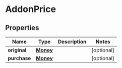 # AddonPrice

## Properties
Name | Type | Description | Notes
------------ | ------------- | ------------- | -------------
**original** | [**Money**](Money.md) |  |  [optional]
**purchase** | [**Money**](Money.md) |  |  [optional]
